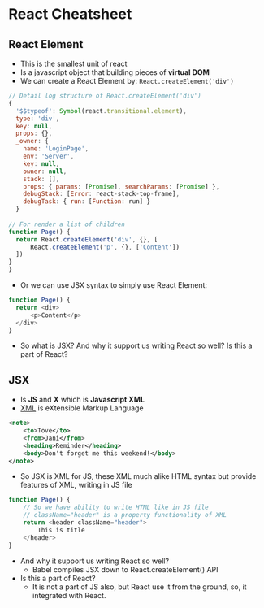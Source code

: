 # React Cheatsheet

## React Element

- This is the smallest unit of react
- Is a javascript object that building pieces of **virtual DOM**
- We can create a React Element by: `React.createElement('div')`
```javascript
// Detail log structure of React.createElement('div')
{
  '$$typeof': Symbol(react.transitional.element),
  type: 'div',
  key: null,
  props: {},
  _owner: {
    name: 'LoginPage',
    env: 'Server',
    key: null,
    owner: null,
    stack: [],
    props: { params: [Promise], searchParams: [Promise] },
    debugStack: [Error: react-stack-top-frame],
    debugTask: { run: [Function: run] }
  }
  
// For render a list of children
function Page() {
  return React.createElement('div', {}, [
      React.createElement('p', {}, ['Content'])
  ])
}
}
```
- Or we can use JSX syntax to simply use React Element:
```javascript
function Page() {
  return <div>
      <p>Content</p>
  </div>
}
```
- So what is JSX? And why it support us writing React so well? Is this a part of React?

## JSX
- Is **JS** and **X** which is **Javascript XML**
- [XML](https://www.w3schools.com/xml/xml_whatis.asp) is eXtensible Markup Language
```xml
<note>
    <to>Tove</to>
    <from>Jani</from>
    <heading>Reminder</heading>
    <body>Don't forget me this weekend!</body>
</note> 
```
- So JSX is XML for JS, these XML much alike HTML syntax but provide features of XML, writing in JS file
```javascript
function Page() {
    // So we have ability to write HTML like in JS file
    // className="header" is a property functionality of XML
    return <header className="header">
        This is title
    </header>
}
```
- And why it support us writing React so well?
  - Babel compiles JSX down to React.createElement() API
- Is this a part of React?
  - It is not a part of JS also, but React use it from the ground, so, it integrated with React.

